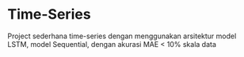 # Time-Series
Project sederhana time-series dengan menggunakan arsitektur model LSTM, model Sequential, dengan akurasi MAE &lt; 10% skala data
